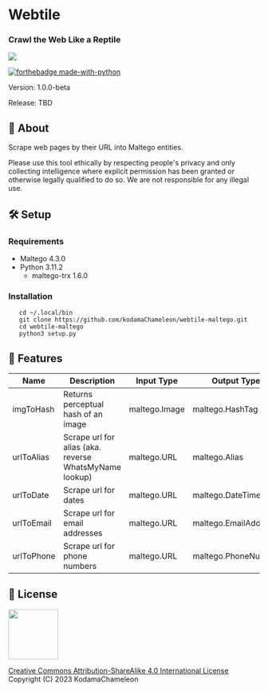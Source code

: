 # Webtile
### Crawl the Web Like a Reptile

<img src="https://media.tenor.com/Ltvoyg1iBx8AAAAC/chameleon-glasses.gif">

[![forthebadge made-with-python](http://ForTheBadge.com/images/badges/made-with-python.svg)](https://www.python.org/)

Version: 1.0.0-beta

Release: TBD

## 💎 About

Scrape web pages by their URL into Maltego entities.

Please use this tool ethically by respecting people's privacy and only collecting intelligence where explicit permission has been granted or otherwise legally qualified to do so. We are not responsible for any illegal use.

## 🛠️ Setup

### Requirements
- Maltego 4.3.0
- Python 3.11.2
   - maltego-trx 1.6.0
   
### Installation
```
   cd ~/.local/bin
   git clone https://github.com/kodamaChameleon/webtile-maltego.git
   cd webtile-maltego
   python3 setup.py
```
   
## 🧙 Features

| Name       | Description                                            | Input Type    | Output Type          |
|------------|--------------------------------------------------------|---------------|----------------------|
| imgToHash  | Returns perceptual hash of an image                    | maltego.Image | maltego.HashTag      |
| urlToAlias | Scrape url for alias (aka. reverse WhatsMyName lookup) | maltego.URL   | maltego.Alias        |
| urlToDate  | Scrape url for dates                                   | maltego.URL   | maltego.DateTime     |
| urlToEmail | Scrape url for email addresses                         | maltego.URL   | maltego.EmailAddress |
| urlToPhone | Scrape url for phone numbers                           | maltego.URL   | maltego.PhoneNumber  |
   
## 📜 License
<img src="https://creativecommons.org/images/deed/FreeCulturalWorks_seal_x2.jpg" height="100px">

[Creative Commons Attribution-ShareAlike 4.0 International License](https://creativecommons.org/licenses/by-sa/4.0/)  
Copyright (C) 2023 KodamaChameleon
